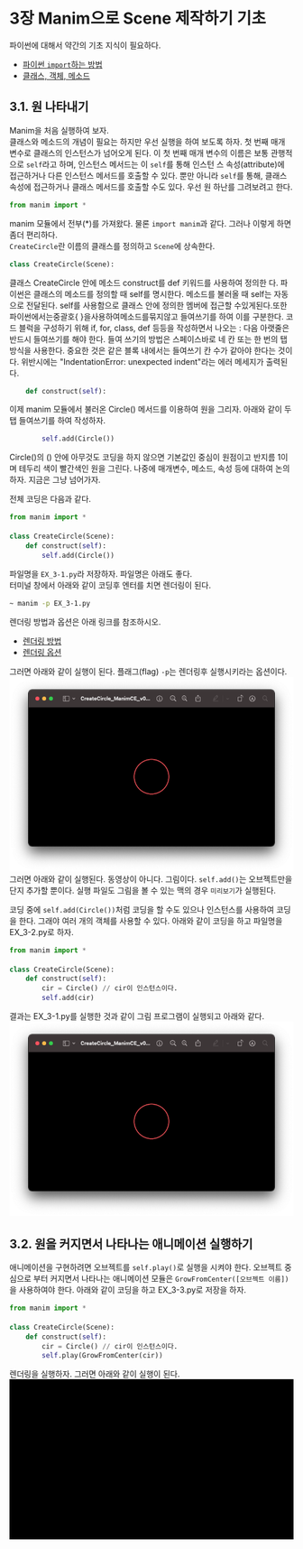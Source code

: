 # 3장 Manim으로 Scene 제작하기 기초

파이썬에 대해서 약간의 기초 지식이 필요하다.

- [파이썬 `import`하는 방법](./Chapter3-1.md)
- [클래스, 객체, 메소드](./Chapter3-2.md)

## 3.1. 원 나타내기

Manim을 처음 실행하여 보자.  
클래스와 메소드의 개념이 필요는 하지만 우선 실행을 하여 보도록 하자. 첫 번째 매개 변수로 클래스의 인스턴스가 넘어오게 된다. 이 첫 번째 매개 변수의 이름은 보통 관행적으로 `self`라고 하며, 인스턴스 메서드는 이 `self`를 통해 인스턴 스 속성(attribute)에 접근하거나 다른 인스턴스 메서드를 호출할 수 있다. 뿐만 아니라 `self`를 통해, 클래스 속성에 접근하거나 클래스 메서드를 호출할 수도 있다.
우선 원 하난를 그려보려고 한다.

```python
from manim import *
```

manim 모듈에서 전부(\*)를 가져왔다. 물론 `import manim`과 같다. 그러나 이렇게 하면 좀더 편리하다.  
`CreateCircle`란 이름의 클래스를 정의하고 `Scene`에 상속한다.

```python
class CreateCircle(Scene):
```

클래스 CreateCircle 안에 메소드 construct를 def 키워드를 사용하여 정의한 다. 파이썬은 클래스의 메소드를 정의할 때 self를 명시한다. 메소드를 불러올 때 self는 자동으로 전달된다. self를 사용함으로 클래스 안에 정의한 멤버에 접근할 수있게된다.또한파이썬에서는중괄호{ }을사용하여메소드를묶지않고 들여쓰기를 하여 이를 구분한다. 코드 블럭을 구성하기 위해 if, for, class, def 등등을 작성하면서 나오는 : 다음 아랫줄은 반드시 들여쓰기를 해야 한다. 들여 쓰기의 방법은 스페이스바로 네 칸 또는 한 번의 탭 방식을 사용한다. 중요한 것은 같은 블록 내에서는 들여쓰기 칸 수가 같아야 한다는 것이다. 위반시에는
"IndentationError: unexpected indent"라는 에러 메세지가 출력된다.

```python
    def construct(self):
```

이제 manim 모듈에서 불러온 Circle() 메서드를 이용하여 원을 그리자. 아래와 같이 두 탭 들여쓰기를 하여 작성하자.

```python
        self.add(Circle())
```

Circle()의 () 안에 아무것도 코딩을 하지 않으면 기본값인 중심이 원점이고 반지름 1이며 테두리 색이 빨간색인 원을 그린다. 나중에 매개변수, 메소드, 속성 등에 대하여 논의하자. 지금은 그냥 넘어가자.

전체 코딩은 다음과 같다.

```python
from manim import *

class CreateCircle(Scene):
    def construct(self):
        self.add(Circle())
```

파일명을 `EX_3-1.py`라 저장하자. 파일명은 아래도 좋다.  
터미널 창에서 아래와 같이 코딩후 엔터를 치면 렌더링이 된다.

```bash
~ manim -p EX_3-1.py
```

렌더링 방법과 옵션은 아래 링크를 참조하시오.

- [렌더링 방법](./Chapter3-4.md)
- [렌더링 옵션](./Chapter3-3.md)

그러면 아래와 같이 실행이 된다. 플래그(flag) `-p`는 렌더링후 실행시키라는 옵션이다.
![실행](./images/EX_3-1.png)
그러면 아래와 같이 실행된다. 동영상이 아니다. 그림이다. `self.add()`는 오브젝트만을 단지 추가할 뿐이다. 실행 파일도 그림을 볼 수 있는 맥의 경우 `미리보기`가 실행된다.

코딩 중에 `self.add(Circle())`처럼 코딩을 할 수도 있으나 인스턴스를 사용하여 코딩을 한다. 그래야 여러 개의 객체를 사용할 수 있다. 아래와 같이 코딩을 하고 파일명을 EX_3-2.py로 하자.

```python
from manim import *

class CreateCircle(Scene):
    def construct(self):
        cir = Circle() // cir이 인스턴스이다.
        self.add(cir)
```

결과는 EX_3-1.py를 실행한 것과 같이 그림 프로그램이 실행되고 아래와 같다.
![실행](./images/EX_3-2.png)

## 3.2. 원을 커지면서 나타나는 애니메이션 실행하기

애니메이션을 구현하려면 오브젝트를 `self.play()`로 실행을 시켜야 한다. 오브젝트 중심으로 부터 커지면서 나타나는 애니메이션 모듈은 `GrowFromCenter([오브젝트 이름])`을 사용하여야 한다. 아래와 같이 코딩을 하고 EX_3-3.py로 저장을 하자.

```python
from manim import *

class CreateCircle(Scene):
    def construct(self):
        cir = Circle() // cir이 인스턴스이다.
        self.play(GrowFromCenter(cir))
```

렌더링을 실행하자. 그러면 아래와 같이 실행이 된다.  
![영상 실행](./movies/EX_3-3.gif)
